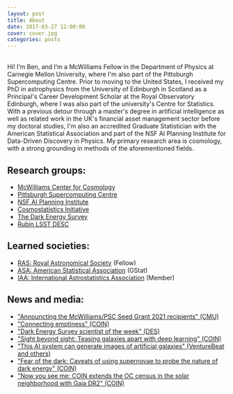 ```yaml
---
layout: post
title: About
date: 2017-03-27 12:00:00
cover: cover.jpg
categories: posts
---
```


<br>
Hi! I’m Ben, and I’m a McWilliams Fellow in the Department of Physics at Carnegie Mellon University, where I'm also part of the Pittsburgh Supercomputing Centre. Prior to moving to the United States, I received my PhD in astrophysics from the University of Edinburgh in Scotland as a Principal's Career Development Scholar at the Royal Observatory Edinburgh, where I was also part of the university's Centre for Statistics. With a previous detour through a master's degree in artificial intelligence as well as related work in the UK's financial asset management sector before my doctoral studies, I'm also an accredited Graduate Statistician with the American Statistical Association and part of the NSF AI Planning Institute for Data-Driven Discovery in Physics. My primary research area is cosmology, with a strong grounding in methods of the aforementioned fields.

## Research groups:

* [McWilliams Center for Cosmology](https://www.cmu.edu/cosmology)
* [Pittsburgh Supercomputing Centre](https://www.psc.edu)
* [NSF AI Planning Institute](https://www.cmu.edu/ai-physics-institute)
* [Cosmostatistics Initiative](https://cosmostatistics-initiative.org)
* [The Dark Energy Survey](https://www.darkenergysurvey.org)
* [Rubin LSST DESC](https://lsstdesc.org)

## Learned societies:

* [RAS: Royal Astronomical Society](https://www.ras.org.uk) (Fellow)
* [ASA: American Statistical Association](http://www.amstat.org) (GStat)
* [IAA: International Astrostatistics Association](http://iaa.mi.oa-brera.inaf.it/IAA/home.html) (Member)

## News and media:

* ["Announcting the McWilliams/PSC Seed Grant 2021 recipients" (CMU)](https://www.cmu.edu/cosmology/news/articles/2021-11-08_seed-grant-recipients.html)
* ["Connecting emptiness" (COIN)](https://cosmostatistics-initiative.org/connecting-emptiness/)
* ["Dark Energy Survey scientist of the week" (DES)](https://www.darkenergysurvey.org/scientistoftheweek/ben-moews/)
* ["Sight beyond sight: Teasing galaxies apart with deep learning" (COIN)](https://cosmostatistics-initiative.org/deblending/)
* ["This AI system can generate images of artificial galaxies" (VentureBeat and others)](https://venturebeat.com/2018/11/08/this-ai-system-can-generate-images-of-artificial-galaxies)
* ["Fear of the dark: Caveats of using supernovae to probe the nature of dark energy" (COIN)](https://cosmostatistics-initiative.org/sncosmo/)
* ["Now you see me: COIN extends the OC census in the solar neighborhood with Gaia DR2" (COIN)](https://cosmostatistics-initiative.org/coin-gaia_ocs/)

<br>
